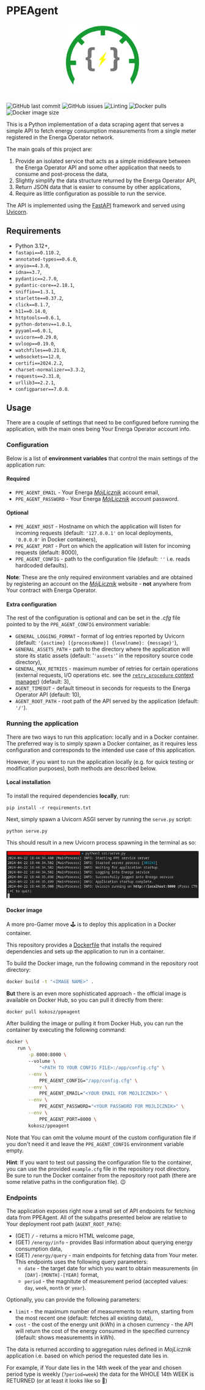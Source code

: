 # PPEAgent

<img
    src='.github/assets/images/PPEAgent.svg'
    alt='PPE agent logo'
    width='200'
    style='display: block; margin: 0 auto;'
/>

![GitHub last commit](https://img.shields.io/github/last-commit/kamilrybacki/PPEAgent)
![GitHub issues](https://img.shields.io/github/issues/kamilrybacki/PPEAgent)
![Linting](https://github.com/kamilrybacki/PPEAgent/actions/workflows/lint-code.yml/badge.svg)
![Docker pulls](https://img.shields.io/docker/pulls/kokosz/ppeagent.svg)
![Docker image size](https://img.shields.io/docker/image-size/kokosz/ppeagent/latest)

This is a Python implementation of a data scraping agent that serves a simple API
to fetch energy consumption measurements from a single meter registered
in the Energa Operator network.

The main goals of this project are:

1. Provide an isolated service that acts as a simple middleware between the
   Energa Operator API and some other application that needs to consume
   and post-process the data,
2. Slightly simplify the data structure returned by the Energa Operator API,
3. Return JSON data that is easier to consume by other applications,
4. Require as little configuration as possible to run the service.

The API is implemented using the [FastAPI] framework and served using [Uvicorn].

## Requirements

* Python 3.12+,
* `fastapi==0.110.2`,
* `annotated-types==0.6.0`,
* `anyio==4.3.0`,
* `idna==3.7`,
* `pydantic==2.7.0`,
* `pydantic-core==2.18.1`,
* `sniffio==1.3.1`,
* `starlette==0.37.2`,
* `click==8.1.7`,
* `h11==0.14.0`,
* `httptools==0.6.1`,
* `python-dotenv==1.0.1`,
* `pyyaml==6.0.1`,
* `uvicorn==0.29.0`,
* `uvloop==0.19.0`,
* `watchfiles==0.21.0`,
* `websockets==12.0`,
* `certifi==2024.2.2`,
* `charset-normalizer==3.3.2`,
* `requests==2.31.0`,
* `urllib3==2.2.1`,
* `configparser==7.0.0`.

## Usage

There are a couple of settings that need to be configured before running the application, with the main ones being Your Energa Operator account info.

### Configuration

Below is a list of **environment variables** that control the main settings of the application run:

#### Required

* `PPE_AGENT_EMAIL` - Your Energa [*MójLicznik*] account email,
* `PPE_AGENT_PASSWORD` - Your Energa [*MójLicznik*] account password.

#### Optional

* `PPE_AGENT_HOST` - Hostname on which the application will listen for incoming requests (default: `'127.0.0.1'` on local deployments, `'0.0.0.0'` in Docker containers),
* `PPE_AGENT_PORT` - Port on which the application will listen for incoming requests (default: 8000),
* `PPE_AGENT_CONFIG` - path to the configuration file (default: `''` i.e. reads hardcoded defaults).

**Note**: These are the only required environment variables and are obtained by registering an account on the [*MójLicznik*] website - **not** anywhere from Your contract with Energa Operator.

#### Extra configuration

The rest of the configuration is optional and can be set in the *.cfg* file pointed to by the `PPE_AGENT_CONFIG` environment variable:

* `GENERAL_LOGGING_FORMAT` - format of log entries reported by Uvicorn (default: `'{asctime} [{processName}] {levelname}: {message}'`),
* `GENERAL_ASSETS_PATH` - path to the directory where the application will store its static assets (default: '`'assets'`' in the repository source code directory),
* `GENERAL_MAX_RETRIES` - maximum number of retries for certain operations (external requests, I/O operations etc. see the [`retry_procedure` context manager]) (default: 3),
* `AGENT_TIMEOUT` - default timeout in seconds for requests to the Energa Operator API (default: 10),
* `AGENT_ROOT_PATH` - root path of the API served by the application (default: `'/'`).

### Running the application

There are two ways to run this application: locally and in a Docker container.
The preferred way is to simply spawn a Docker container, as it requires less
configuration and corresponds to the intended use case of this application.

However, if you want to run the application locally (e.g. for quick testing or modification purposes), both methods are described below.

#### Local installation

To install the required dependencies **locally**, run:

```shell
pip install -r requirements.txt
```

Next, simply spawn a Uvicorn ASGI server by running the `serve.py` script:

```shell
python serve.py
```

This should result in a new Uvicorn process spawning in the terminal as so:

<img src=".github/assets/images/ASGI.png" alt="Terminal logs of running agent"/>

#### Docker image

A more pro-Gamer move :joystick: is to deploy this application in a Docker container.

This repository provides a [Dockerfile] that installs the required dependencies and sets up the application to run in a container.

To build the Docker image, run the following command in the repository root directory:

```bash
docker build -t "<IMAGE NAME>" .
```

**But** there is an even more sophisticated approach - the official image is available on Docker Hub, so you can pull it directly from there:

```bash
docker pull kokosz/ppeagent
```

After building the image or pulling it from Docker Hub, you can run the container by executing the following command:

```bash
docker \
    run \
        -p 8000:8000 \ 
        --volume \
            "<PATH TO YOUR CONFIG FILE>:/app/config.cfg" \
        --env \
            PPE_AGENT_CONFIG="/app/config.cfg" \
        --env \
            PPE_AGENT_EMAIL="<YOUR EMAIL FOR MOJLICZNIK>" \
        --env \
            PPE_AGENT_PASSWORD="<YOUR PASSWORD FOR MOJLICZNIK>" \
        --env \
            PPE_AGENT_PORT=8000 \
        kokosz/ppeagent
```

Note that You can omit the volume mount of the custom configuration file if you don't need it and leave the `PPE_AGENT_CONFIG` environment variable empty.

**Hint**: If you want to test out passing the configuration file to the container, you can use the provided `example.cfg` file in the repository root directory.
Be sure to run the Docker container from the repository root path (there are some relative paths in the configuration file). 😉

### Endpoints

The application exposes right now a small set of API endpoints for fetching data from PPEAgent. All of the subpaths presented below are relative to Your deployment root path (`AGENT_ROOT_PATH`):

* (GET) `/` - returns a micro HTML welcome page,
* (GET) `/energy/info` - provides Basi information about querying energy consumption data,
* (GET) `/energy/query` - main endpoints for fetching data from Your meter. This endpoints uses the following query parameters:
  * `date` - the target date for which you want to obtain measurements (in `[DAY]-[MONTH]-[YEAR]` format,
  * `period` - the magnitute of measurement period (accepted values: `day`, `week`, `month` or `year`). 

Optionally, you can provide the following parameters:
                
* `limit` - the maximum number of measurements to return, starting from the most recent one (default: fetches all existing data), 
* `cost` - the cost of the energy unit (kWh) in a chosen currency - the API will return the cost of the energy consumed in the specified currency (default: shows measurements in kWh).

The data is returned according to aggregation rules defined in *MojLicznik* application i.e. based on which period the requested date lies in.

For example, if Your date lies in the 14th week of the year and chosen period type is weekly (`?period=week`) the data for the WHOLE 14th WEEK is RETURNED (or at least it looks like so 🤷)

[FastAPI]: https://fastapi.tiangolo.com/
[Uvicorn]: https://www.uvicorn.org/
[*MójLicznik*]: https://mojlicznik.energa-operator.pl/
[`retry_procedure` context manager]: https://github.com/kamilrybacki/PPEAgent/blob/main/src/agent/utils/retry.py
[Dockerfile]: https://github.com/kamilrybacki/PPEAgent/blob/main/Dockerfile
